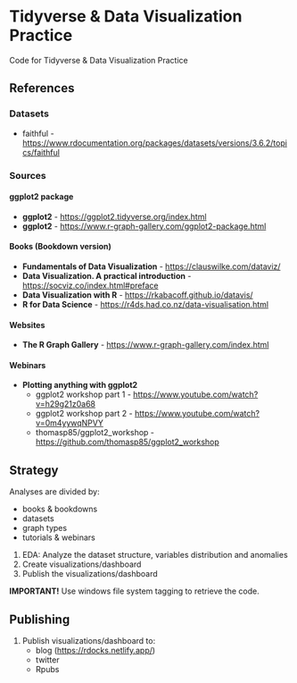 # Tidyverse & Data Visualization Practice
Code for Tidyverse & Data Visualization Practice

## References

### Datasets
* faithful - https://www.rdocumentation.org/packages/datasets/versions/3.6.2/topics/faithful

### Sources
#### ggplot2 package
* **ggplot2** - https://ggplot2.tidyverse.org/index.html
* **ggplot2** - https://www.r-graph-gallery.com/ggplot2-package.html
#### Books (Bookdown version)
* **Fundamentals of Data Visualization** - https://clauswilke.com/dataviz/
* **Data Visualization. A practical introduction** - https://socviz.co/index.html#preface
* **Data Visualization with R** - https://rkabacoff.github.io/datavis/
* **R for Data Science** - https://r4ds.had.co.nz/data-visualisation.html
#### Websites
* **The R Graph Gallery** - https://www.r-graph-gallery.com/index.html
#### Webinars
* **Plotting anything with ggplot2**
    + ggplot2 workshop part 1 - https://www.youtube.com/watch?v=h29g21z0a68 
    + ggplot2 workshop part 2 - https://www.youtube.com/watch?v=0m4yywqNPVY
    + thomasp85/ggplot2_workshop - https://github.com/thomasp85/ggplot2_workshop

## Strategy
Analyses are divided by:  
* books & bookdowns
* datasets
* graph types
* tutorials & webinars

1. EDA: Analyze the dataset structure, variables distribution and anomalies  
2. Create visualizations/dashboard
3. Publish the visualizations/dashboard

**IMPORTANT!** Use windows file system tagging to retrieve the code. 

## Publishing
1. Publish visualizations/dashboard to:
    + blog (https://rdocks.netlify.app/)
    + twitter
    + Rpubs


